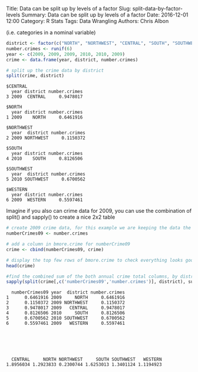 Title: Data can be split up by levels of a factor
Slug: split-data-by-factor-levels
Summary: Data can be split up by levels of a factor
Date: 2016-12-01 12:00
Category: R Stats
Tags: Data Wrangling
Authors: Chris Albon


(i.e. categories in a nominal variable)


```R
district <- factor(c("NORTH", "NORTHWEST", "CENTRAL", "SOUTH", "SOUTHWEST", "WESTERN"))
number.crimes <- runif(6)
year <- c(2009, 2009, 2009, 2010, 2010, 2009)
crime <- data.frame(year, district, number.crimes)
```


```R
# split up the crime data by district
split(crime, district)
```




    $CENTRAL
      year district number.crimes
    3 2009  CENTRAL     0.9478017

    $NORTH
      year district number.crimes
    1 2009    NORTH     0.6461916

    $NORTHWEST
      year  district number.crimes
    2 2009 NORTHWEST     0.1150372

    $SOUTH
      year district number.crimes
    4 2010    SOUTH     0.8126506

    $SOUTHWEST
      year  district number.crimes
    5 2010 SOUTHWEST     0.6700562

    $WESTERN
      year district number.crimes
    6 2009  WESTERN     0.5597461




Imagine if you also can crime data for 2009, you can use the combination of split() and sapply() to create a nice 2x2 table


```R
# create 2009 crime data, for this example we are keeping the data the same for both years
numberCrimes09 <- number.crimes

# add a column in bmore.crime for numberCrime09
crime <- cbind(numberCrimes09, crime)

# display the top few rows of bmore.crime to check everything looks good
head(crime)

#find the combined sum of the both annual crime total columns, by district
sapply(split(crime[,c('numberCrimes09','number.crimes')], district), sum)
```




      numberCrimes09 year  district number.crimes
    1      0.6461916 2009     NORTH     0.6461916
    2      0.1150372 2009 NORTHWEST     0.1150372
    3      0.9478017 2009   CENTRAL     0.9478017
    4      0.8126506 2010     SOUTH     0.8126506
    5      0.6700562 2010 SOUTHWEST     0.6700562
    6      0.5597461 2009   WESTERN     0.5597461






      CENTRAL     NORTH NORTHWEST     SOUTH SOUTHWEST   WESTERN
    1.8956034 1.2923833 0.2300744 1.6253013 1.3401124 1.1194923
